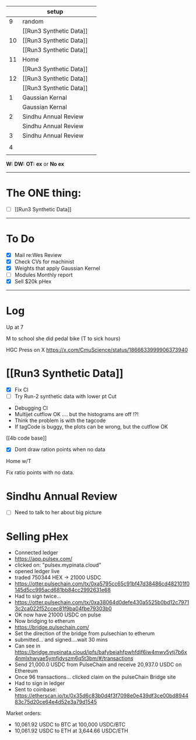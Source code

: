 
|     | setup                   |     |
| --- | ----------------------- | --- |
| 9   | random                  |     |
|     | [[Run3 Synthetic Data]] |     |
| 10  | [[Run3 Synthetic Data]] |     |
|     | [[Run3 Synthetic Data]] |     |
| 11  | Home                    |     |
|     | [[Run3 Synthetic Data]] |     |
| 12  | [[Run3 Synthetic Data]] |     |
|     | [[Run3 Synthetic Data]] |     |
| 1   | Gaussian Kernal         |     |
|     | Gaussian Kernal         |     |
| 2   | Sindhu Annual Review    |     |
|     | Sindhu Annual Review    |     |
| 3   | Sindhu Annual Review    |     |
|     |                         |     |
| 4   |                         |     |
|     |                         |     |

**W:**
**DW:**
**OT:**
**ex** or **No ex**

---
# The ONE thing: 
- [ ] [[Run3 Synthetic Data]]

---
# To Do

- [x] Mail re:Wes Review
- [x] Check CVs for machinist
- [x] Weights that apply Gaussian Kernel
- [ ] Modules Monthly report
- [x] Sell $20k pHex

---

# Log

Up at 7

M to school she did pedal bike 
(T to sick hours) 

HGC Press on X
https://x.com/CmuScience/status/1866633999906373940

# [[Run3 Synthetic Data]]
- [x] Fix CI
- [ ] Try Run-2 synthetic data with lower pt Cut
- Debugging CI
- Multijet cutflow OK .... but the histograms are off !?!
- Think the problem is with the tagcode
- If tagCode is buggy, the plots can be wrong, but the cutflow OK

[[4b code base]]
- [x] Dont draw ration points when no data

Home w/T 

Fix ratio points with no data.

# Sindhu Annual Review
- [ ] Need to talk to her about big picture


# Selling pHex
- Connected ledger
- https://app.pulsex.com/
- clicked on: "pulsex.mypinata.cloud"
- opened ledger live
- traded 750344 HEX  -> 21000 USDC
- https://otter.pulsechain.com/tx/0xa5795cc65c91bf47d38486cd482101f0145d5cc995acd681bb84cc2992631e68
- Had to sign twice...
- https://otter.pulsechain.com/tx/0xa38064d0defe430a5525b0bd12c79713c2ca022f52ccec81f9ba04fbe79303b0
- OK now have 21000 USDC on pulse
- Now bridging to etherum
- https://bridge.pulsechain.com/
- Set the direction of the bridge from pulsechian to etherum
- submitted... and signed....wait 30 mins
- Can see in https://bridge.mypinata.cloud/ipfs/bafybeiahfpwhfdjf6iw4mwv5ytj7b6x4nmlxhwyae5ymfjdvszm6q5t3bm/#/transactions
- Send 21,000.0 USDC from PulseChain and receive 20,937.0 USDC on Ethereum
- Once 96 transactions... clicked claim on the pulseChain Bridge site
- Had to sign in ledger
- Sent to coinbase: https://etherscan.io/tx/0x35d6c83b0d4f3f7098e0e439df3ce00bd894483c75d20ce64e4d52e3a79d1545

Market orders:
- 10,061.92 USDC to BTC at 100,000 USDC/BTC
- 10,061.92 USDC to ETH at 3,644.66 USDC/ETH
